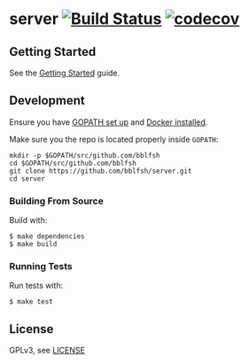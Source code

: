 # server [![Build Status](https://travis-ci.org/bblfsh/server.svg?branch=master)](https://travis-ci.org/bblfsh/server) [![codecov](https://codecov.io/gh/bblfsh/server/branch/master/graph/badge.svg)](https://codecov.io/gh/bblfsh/server)

## Getting Started

See the [Getting Started](https://doc.bblf.sh/user/getting-started.html) guide.

## Development

Ensure you have [GOPATH set up](https://golang.org/doc/code.html#GOPATH) and
[Docker installed](https://www.docker.com/get-docker).

Make sure you the repo is located properly inside `GOPATH`:

```
mkdir -p $GOPATH/src/github.com/bblfsh
cd $GOPATH/src/github.com/bblfsh
git clone https://github.com/bblfsh/server.git
cd server
```

### Building From Source

Build with:

```
$ make dependencies
$ make build
```

### Running Tests

Run tests with:

```
$ make test
```

## License

GPLv3, see [LICENSE](LICENSE)

